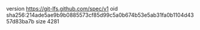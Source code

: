 version https://git-lfs.github.com/spec/v1
oid sha256:214ade5ae9b9b0885573cf85d99c5a0b674b53e5ab31fa0b1104d4357d83ba7b
size 4281
